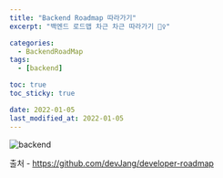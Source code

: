 ```yaml
---
title: "Backend Roadmap 따라가기"
excerpt: "백엔드 로드맵 차근 차근 따라가기 🚶‍♀️"

categories:
  - BackendRoadMap
tags:
  - [backend]

toc: true
toc_sticky: true

date: 2022-01-05
last_modified_at: 2022-01-05
---
```


![backend](https://user-images.githubusercontent.com/73830753/148203590-db4f60d2-2929-42e6-9fe9-e838a2523e10.png)

출처 - https://github.com/devJang/developer-roadmap
